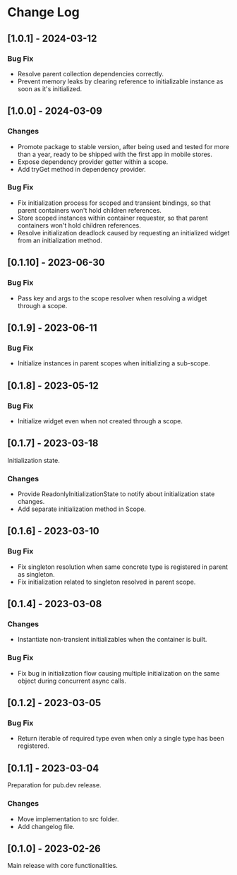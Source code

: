 # Change Log

## [1.0.1] - 2024-03-12
### Bug Fix
- Resolve parent collection dependencies correctly.
- Prevent memory leaks by clearing reference to initializable instance as soon as it's initialized.

## [1.0.0] - 2024-03-09
### Changes
- Promote package to stable version, after being used and tested for more than a year, ready to be shipped with the first app in mobile stores.
- Expose dependency provider getter within a scope.
- Add tryGet method in dependency provider.
### Bug Fix
- Fix initialization process for scoped and transient bindings, so that parent containers won't hold children references.
- Store scoped instances within container requester, so that parent containers won't hold children references.
- Resolve initialization deadlock caused by requesting an initialized widget from an initialization method.

## [0.1.10] - 2023-06-30
### Bug Fix
- Pass key and args to the scope resolver when resolving a widget through a scope.

## [0.1.9] - 2023-06-11
### Bug Fix
- Initialize instances in parent scopes when initializing a sub-scope.

## [0.1.8] - 2023-05-12
### Bug Fix
- Initialize widget even when not created through a scope.

## [0.1.7] - 2023-03-18
Initialization state.
### Changes
- Provide ReadonlyInitializationState to notify about initialization state changes.
- Add separate initialization method in Scope.

## [0.1.6] - 2023-03-10
### Bug Fix
- Fix singleton resolution when same concrete type is registered in parent as singleton.
- Fix initialization related to singleton resolved in parent scope.

## [0.1.4] - 2023-03-08
### Changes
- Instantiate non-transient initializables when the container is built.

### Bug Fix
- Fix bug in initialization flow causing multiple initialization on the same object during concurrent async calls.

## [0.1.2] - 2023-03-05
### Bug Fix
- Return iterable of required type even when only a single type has been registered.

## [0.1.1] - 2023-03-04
Preparation for pub.dev release.

### Changes
- Move implementation to src folder.
- Add changelog file.

## [0.1.0] - 2023-02-26
Main release with core functionalities.